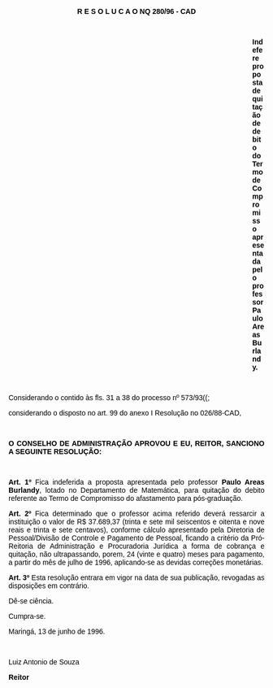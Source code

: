 <BODY TEXT="#000000">

<B><FONT FACE="Arial"><P ALIGN="CENTER">R E S O L U C A O  NQ 280/96 - CAD</P>
</B><P ALIGN="JUSTIFY"></P>
<P ALIGN="JUSTIFY">&nbsp;</P><DIR>
<DIR>
<DIR>
<DIR>
<DIR>
<DIR>
<DIR>
<DIR>
<DIR>
<DIR>
<DIR>
<DIR>

<B><P ALIGN="JUSTIFY">Indefere proposta de quita&ccedil;&atilde;o de debito do Termo de Compromisso apresentada pelo professor Paulo Areas Burlandy.</P>
<P ALIGN="JUSTIFY"></P>
<P ALIGN="JUSTIFY">&nbsp;</P></DIR>
</DIR>
</DIR>
</DIR>
</DIR>
</DIR>
</DIR>
</DIR>
</DIR>
</DIR>
</DIR>
</DIR>

</B><P ALIGN="JUSTIFY">Considerando o contido &agrave;s fls. 31 a 38 do processo nº 573/93((;</P>
<P ALIGN="JUSTIFY">considerando o disposto no art. 99 do anexo I Resolu&ccedil;&atilde;o no 026/88-CAD,</P>
<B><P ALIGN="JUSTIFY"></P>
<P ALIGN="JUSTIFY">&nbsp;</P>
<P ALIGN="JUSTIFY">O CONSELHO DE ADMINISTRA&Ccedil;&Atilde;O APROVOU E EU, REITOR, SANCIONO A SEGUINTE RESOLU&Ccedil;&Atilde;O:</P>
<P ALIGN="JUSTIFY"></P>
<P ALIGN="JUSTIFY">&nbsp;</P>
<P ALIGN="JUSTIFY">Art. 1º</B> Fica indeferida a proposta apresentada pelo professor <B>Paulo Areas Burlandy</B>, lotado no Departamento de Matem&aacute;tica, para quita&ccedil;&atilde;o do debito referente ao Termo de Compromisso do afastamento para p&oacute;s-gradua&ccedil;&atilde;o.</P>
<B><P ALIGN="JUSTIFY">Art. 2º</B> Fica determinado que o professor acima referido dever&aacute; ressarcir a institui&ccedil;&atilde;o o valor de R$ 37.689,37 (trinta e sete mil seiscentos e oitenta e nove reais e trinta e sete centavos), conforme c&aacute;lculo apresentado pela Diretoria de Pessoal/Divis&atilde;o de Controle e Pagamento de Pessoal, ficando a crit&eacute;rio da Pr&oacute;-Reitoria de Administra&ccedil;&atilde;o e Procuradoria Jur&iacute;dica a forma de cobran&ccedil;a e quita&ccedil;&atilde;o, n&atilde;o ultrapassando, porem, 24 (vinte e quatro) meses para pagamento, a partir do m&ecirc;s de julho de 1996, aplicando-se as devidas corre&ccedil;&otilde;es monet&aacute;rias.</P>
<B><P ALIGN="JUSTIFY">Art. 3º</B> Esta resolu&ccedil;&atilde;o entrara em vigor na data de sua publica&ccedil;&atilde;o, revogadas as disposi&ccedil;&otilde;es em contr&aacute;rio.</P>
<P ALIGN="JUSTIFY">D&ecirc;-se ci&ecirc;ncia.</P>
<P ALIGN="JUSTIFY">Cumpra-se.</P>
<P ALIGN="JUSTIFY">Maring&aacute;, 13 de junho de 1996.</P>
<P ALIGN="JUSTIFY"></P>
<P ALIGN="JUSTIFY">&nbsp;</P>
<P ALIGN="JUSTIFY">Luiz Antonio de Souza </P>
<B><P ALIGN="JUSTIFY">Reitor </P></B></FONT></BODY>

